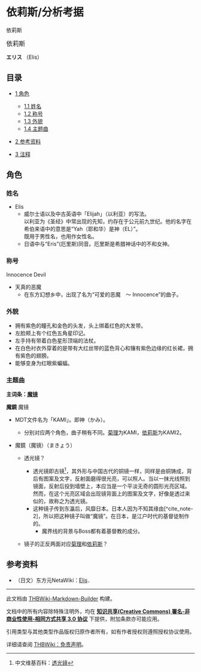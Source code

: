 # 依莉斯/分析考据

<!-- source html: G:\repos\THBWiki-Markdown-Builder\THBWikiMarkdown\Temp\main\8\83\ns0%3A%E4%BE%9D%E8%8E%89%E6%96%AF%2F%E5%88%86%E6%9E%90%E8%80%83%E6%8D%AE.html -->

依莉斯

  
<big>依莉斯</big>  

 **エリス** （Elis）
  

## 目录

- [1 角色](#角色)

  - [1.1 姓名](#姓名)
  - [1.2 称号](#称号)
  - [1.3 外貌](#外貌)
  - [1.4 主题曲](#主题曲)



- [2 参考资料](#参考资料)
- [3 注释](#注释)




## 角色
### 姓名
- Elis
  - 威尔士语以及中古英语中「Elijah」（以利亚）的写法。  
以利亚为《圣经》中常出现的先知，约存在于公元前九世纪。他的名字在希伯来语中的意思是“Yah（耶和华）是神（EL）”。  
既用于男性名，也用作女性名。
  - 日语中与“Eris”(厄里斯)同音。厄里斯是希腊神话中的不和女神。


### 称号
  
Innocence Devil
  

- 天真的恶魔
  - 在东方幻想乡中，出现了名为“可爱的恶魔　～ Innocence”的曲子。


### 外貌
- 拥有紫色的瞳孔和金色的头发，头上绑着红色的大发带。
- 左脸颊上有个红色五角星印记。
- 左手持有带着白色星形顶端的法杖。
- 在白色衬衣外穿着的是带有大红丝带的蓝色背心和镶有紫色边缘的红长裙，拥有紫色的翅膀。
- 能够变身为红眼紫蝙蝠。

### 主题曲
  
 **主词条：[魔镜](./魔镜.md)** 
  
  
 **魔鏡**  魔镜
  

- MDT文件名为「KAMI」。即神（かみ）。
  - 分别对应两个角色，曲子稍有不同。[菊理](./菊理.md)为KAMI，[依莉斯](./依莉斯.md)为KAMI2。

- 魔鏡（魔镜）（まきょう）
  - 透光镜？
    - 透光镜即古镜[^cite_note-1]，其外形与中国古代的铜镜一样，同样是由铜铸成，背后有图案及文字，反射面磨得很光亮，可以照人。当以一抹光线照到镜面，反射后投到墙壁上，本应当是一个平淡无奇的圆形光亮区域。然而，在这个光亮区域会出现镜背面上的图案及文字，好像是透过来似的，故称之为透光镜。
    - 这种镜子传到东瀛后，风靡日本。日本人因为不知其缘由[^cite_note-2]，所以把这种镜子叫做“魔镜”。在日本，是江户时代的基督徒制作的。
      - 魔界线的背景与Boss都有着基督教的成分。


  - 镜子的正反两面对应[菊理](./菊理.md)和[依莉斯](./依莉斯.md)？


## 参考资料
- （日文）东方元NetaWiki：[Elis](https://seesaawiki.jp/toho-motoneta_2nd/d/Elis)．


[^cite_note-1]: 中文维基百科：[透光镜](https://en.wikipedia.org/wiki/zh:透光镜)





---

此文档由 [THBWiki-Markdown-Builder](https://github.com/Delsin-Yu/THBWiki-Markdown-Builder) 构建。

文档中的所有内容除特殊注明外，均在 [**知识共享(Creative Commons) 署名-非商业性使用-相同方式共享 3.0 协议**](https://creativecommons.org/licenses/by-sa/3.0/deed.zh-hans) 下提供，附加条款亦可能应用。

引用类型与其他类型作品版权归原作者所有，如有作者授权则遵照授权协议使用。

详细请查阅 [THBWiki：免责声明](https://thbwiki.cc/THBWiki:%E5%85%8D%E8%B4%A3%E5%A3%B0%E6%98%8E)。

